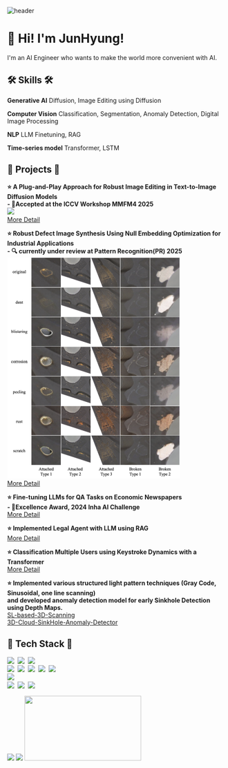 ![header](https://capsule-render.vercel.app/api?type=waving&height=130&color=gradient&text=Park%20JunHyung&fontAlign=75&fontSize=50&fontAlignY=30&desc=AI%20Developer&descAlign=89&descSize=18)

# 👋 Hi! I'm JunHyung!
I'm an <bold>AI Engineer</bold> who wants to make the world more convenient with AI.

## 🛠️ Skills 🛠️
**Generative AI** Diffusion, Image Editing using Diffusion  

**Computer Vision** Classification, Segmentation, Anomaly Detection, Digital Image Processing

**NLP** LLM Finetuning, RAG

**Time-series model** Transformer, LSTM    

## 🌳 Projects 🌳
**⭐️ A Plug-and-Play Approach for Robust Image Editing in Text-to-Image Diffusion Models**  
**- 🏅Accepted at the ICCV Workshop MMFM4 2025**  
<img src="https://github.com/kevin20012/ICCVW-RLI/raw/main/asset/first_figure.jpg" style="width:400px;">  
[More Detail](https://github.com/kevin20012/ICCVW-RLI)  

**⭐️ Robust Defect Image Synthesis Using Null Embedding Optimization for Industrial Applications**  
**- 🔍 currently under review at Pattern Recognition(PR) 2025**  
<img src="https://github.com/kevin20012/Improving-Segmentation-Using-Augmentation-Data-Made-by-SDXL/raw/main/readme_img/aug_defect.png" style="width:400px;">  
[More Detail](https://github.com/kevin20012/Improving-Segmentation-Using-Augmentation-Data-Made-by-SDXL)  

**⭐️ Fine-tuning LLMs for QA Tasks on Economic Newspapers**  
**- 🏅Excellence Award, 2024 Inha AI Challenge**  
[More Detail](https://github.com/kevin20012/LLM-Finetuning-for-Economic-QA-System)  

**⭐️ Implemented Legal Agent with LLM using RAG**  
[More Detail](https://github.com/kevin20012/Legal-Agent-with-gpt-4o-using-RAG)  

**⭐️ Classification Multiple Users using Keystroke Dynamics with a Transformer**  
[More Detail](https://github.com/kevin20012/KeystrokeDynamics-With-Transformer) 

**⭐️ Implemented various structured light pattern techniques (Gray Code, Sinusoidal, one line scanning)**  
**and developed anomaly detection model for early Sinkhole Detection using Depth Maps.**  
[SL-based-3D-Scanning](https://github.com/kevin20012/Structured-Light-based-3D-Scanning)  
[3D-Cloud-SinkHole-Anomaly-Detector](https://github.com/kevin20012/3D-Cloud-SinkHole-Detector-with-VAE)


  
## 🚀 Tech Stack 🚀
<p>
  <img src="https://img.shields.io/badge/Pytorch-EE4C2C?style=flat-square&logo=pytorch&logoColor=white"/></a>&nbsp
  <img src="https://img.shields.io/badge/NumPy-013243?style=flat-square&logo=NumPy&logoColor=white"/></a>&nbsp
  <img src="https://img.shields.io/badge/pandas-150458?style=flat-square&logo=pandas&logoColor=white"/></a>&nbsp
  <br>
  <img src="https://img.shields.io/badge/Python-3776AB?style=flat-square&logo=Python&logoColor=white"/></a>&nbsp
  <img src="https://img.shields.io/badge/C++-00599C?style=flat-square&logo=cplusplus&logoColor=white"/></a>&nbsp
  <img src="https://img.shields.io/badge/C-A8B9CC?style=flat-square&logo=C&logoColor=white"/></a>&nbsp
  <img src="https://img.shields.io/badge/JavaScript-F7DF1E?style=flat-square&logo=JavaScript&logoColor=white"/></a>&nbsp</a>
  <img src="https://img.shields.io/badge/Markdown-000000?style=flat-square&logo=Markdown&logoColor=white"/></a>&nbsp
  <br>
  <img src="https://img.shields.io/badge/MySQL-4479A1?style=flat-square&logo=MySQL&logoColor=white"/></a>&nbsp
  <br>
  <img src="https://img.shields.io/badge/Linux-FCC624?style=flat-square&logo=Linux&logoColor=white"/></a>&nbsp
  <img src="https://img.shields.io/badge/GitHub-gray?style=flat-square&logo=GitHub&logoColor=black"/></a>&nbsp
  <img src="https://img.shields.io/badge/Git-blue?style=flat-square&logo=Git&logoColor=F05032"/></a>
</p>

<p>
  <img src='https://github.com/kevin20012/github-stats-transparent/blob/output/generated/overview.svg' style='width:270px;'/>
  <img src='https://github.com/kevin20012/github-stats-transparent/blob/output/generated/languages.svg' style='width:270px;'/>
  <img src='http://mazassumnida.wtf/api/v2/generate_badge?boj=kevin20012' style='width:270px;height:150px'/>
</p>


